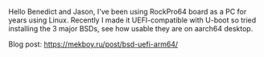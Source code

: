 Hello Benedict and Jason,
I've been using RockPro64 board as a PC for years using Linux. Recently
I made it UEFI-compatible with U-boot so tried installing the 3 major
BSDs, see how usable they are on aarch64 desktop.

Blog post: https://mekboy.ru/post/bsd-uefi-arm64/
